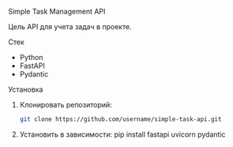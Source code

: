 Simple Task Management API

Цель
API для учета задач в проекте.

Стек
- Python
- FastAPI
- Pydantic

Установка
1. Клонировать репозиторий:
   ```bash
   git clone https://github.com/username/simple-task-api.git
2. Установить в зависимости:
pip install fastapi uvicorn pydantic   
